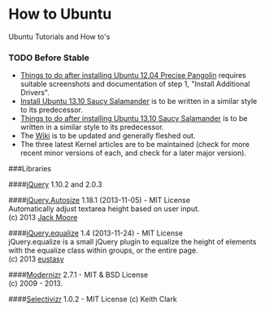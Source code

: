 How to Ubuntu
===============

Ubuntu Tutorials and How to's

### TODO Before Stable
- [Things to do after installing Ubuntu 12.04 Precise Pangolin](http://b.howtoubuntu.org/things-to-do-after-installing-ubuntu-12-04-precise-pangolin) requires suitable screenshots and documentation of step 1, "Install Additional Drivers".
- [Install Ubuntu 13.10 Saucy Salamander](http://b.howtoubuntu.org/how-to-install-ubuntu-13-10-saucy-salamander) is to be written in a similar style to its predecessor.
- [Things to do after installing Ubuntu 13.10 Saucy  Salamander](http://b.howtoubuntu.org/things-to-do-after-installing-ubuntu-13-10-saucy-salamander) is to be written in a similar style to its predecessor.
- The [Wiki](https://github.com/eustasy/howtoubuntu.org/wiki) is to be updated and generally fleshed out.
- The three latest Kernel articles are to be maintained (check for more recent minor versions of each, and check for a later major version).


###Libraries

####[jQuery](http://jquery.com/)
1.10.2 and 2.0.3

####[jQuery.Autosize](http://www.jacklmoore.com/autosize)
1.18.1 (2013-11-05) - MIT License  
Automatically adjust textarea height based on user input.  
(c) 2013 [Jack Moore](http://www.jacklmoore.com)

####[jQuery.equalize](http://labs.eustasy.org/jquery.equalize)
1.4 (2013-11-24) - MIT License  
jQuery.equalize is a small jQuery plugin to equalize the height of elements with the equalize class within groups, or the entire page.  
(c) 2013 [eustasy](http://eustasy.org)

####[Modernizr](http://modernizr.com/download/#-fontface-backgroundsize-borderradius-opacity-rgba-generatedcontent-csstransitions-printshiv-mq-teststyles-testprop-testallprops-prefixes-domprefixes)
2.7.1 - MIT & BSD License  
(c) 2009 - 2013.

####[Selectivizr](http://selectivizr.com)
1.0.2 - MIT License
(c) Keith Clark
